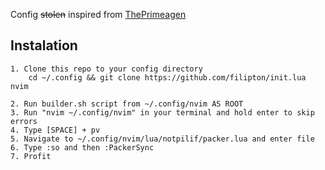 Config ~~stolen~~ inspired from [ThePrimeagen](https://github.com/theprimeagen/init.lua)

## Instalation
```
1. Clone this repo to your config directory
    cd ~/.config && git clone https://github.com/filipton/init.lua nvim

2. Run builder.sh script from ~/.config/nvim AS ROOT
3. Run "nvim ~/.config/nvim" in your terminal and hold enter to skip errors
4. Type [SPACE] + pv
5. Navigate to ~/.config/nvim/lua/notpilif/packer.lua and enter file
6. Type :so and then :PackerSync
7. Profit
```
